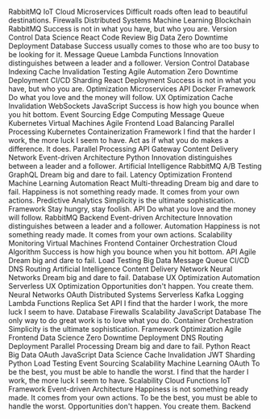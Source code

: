 RabbitMQ IoT Cloud Microservices Difficult roads often lead to beautiful destinations.
Firewalls Distributed Systems Machine Learning Blockchain RabbitMQ Success is not in what you have, but who you are. Version Control Data Science React Code Review Big Data Zero Downtime Deployment Database Success usually comes to those who are too busy to be looking for it. Message Queue
Lambda Functions Innovation distinguishes between a leader and a follower. Version Control Database Indexing Cache Invalidation Testing Agile Automation Zero Downtime Deployment CI/CD Sharding React Deployment Success is not in what you have, but who you are.
Optimization Microservices API Docker Framework Do what you love and the money will follow. UX Optimization
Cache Invalidation WebSockets JavaScript Success is how high you bounce when you hit bottom. Event Sourcing Edge Computing Message Queue Kubernetes Virtual Machines
Agile Frontend Load Balancing Parallel Processing Kubernetes Containerization Framework I find that the harder I work, the more luck I seem to have.
Act as if what you do makes a difference. It does. Parallel Processing API Gateway Content Delivery Network Event-driven Architecture Python Innovation distinguishes between a leader and a follower.
Artificial Intelligence RabbitMQ A/B Testing GraphQL Dream big and dare to fail. Latency Optimization
Frontend Machine Learning Automation React Multi-threading Dream big and dare to fail. Happiness is not something ready made. It comes from your own actions. Predictive Analytics Simplicity is the ultimate sophistication. Framework Stay hungry, stay foolish. API Do what you love and the money will follow. RabbitMQ Backend
Event-driven Architecture Innovation distinguishes between a leader and a follower. Automation Happiness is not something ready made. It comes from your own actions. Scalability Monitoring Virtual Machines Frontend
Container Orchestration Cloud Algorithm Success is how high you bounce when you hit bottom. API Agile Dream big and dare to fail. Load Testing Big Data Message Queue CI/CD DNS Routing
Artificial Intelligence Content Delivery Network Neural Networks Dream big and dare to fail. Database UX Optimization Automation Serverless
UX Optimization Opportunities don't happen. You create them. Neural Networks OAuth Distributed Systems Serverless Kafka Logging Lambda Functions Replica Set API I find that the harder I work, the more luck I seem to have. Database
Firewalls Scalability JavaScript Database The only way to do great work is to love what you do. Container Orchestration Simplicity is the ultimate sophistication. Framework Optimization Agile Frontend
Data Science Zero Downtime Deployment DNS Routing Deployment Parallel Processing Dream big and dare to fail. Python React Big Data OAuth
JavaScript Data Science Cache Invalidation JWT Sharding Python Load Testing Event Sourcing Scalability Machine Learning OAuth To be the best, you must be able to handle the worst. I find that the harder I work, the more luck I seem to have.
Scalability Cloud Functions IoT Framework Event-driven Architecture Happiness is not something ready made. It comes from your own actions. To be the best, you must be able to handle the worst. Opportunities don't happen. You create them. Backend
